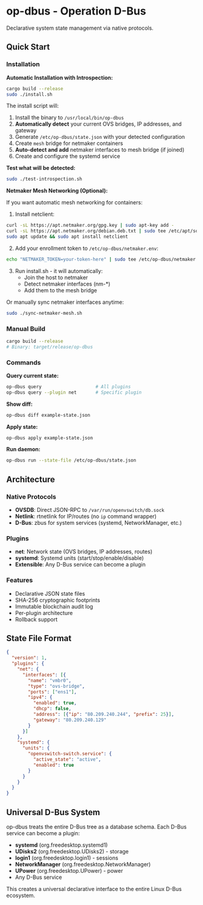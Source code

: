 # op-dbus - Operation D-Bus

Declarative system state management via native protocols.

## Quick Start

### Installation

**Automatic Installation with Introspection:**
```bash
cargo build --release
sudo ./install.sh
```

The install script will:
1. Install the binary to `/usr/local/bin/op-dbus`
2. **Automatically detect** your current OVS bridges, IP addresses, and gateway
3. Generate `/etc/op-dbus/state.json` with your detected configuration
4. Create `mesh` bridge for netmaker containers
5. **Auto-detect and add** netmaker interfaces to mesh bridge (if joined)
6. Create and configure the systemd service

**Test what will be detected:**
```bash
sudo ./test-introspection.sh
```

**Netmaker Mesh Networking (Optional):**

If you want automatic mesh networking for containers:

1. Install netclient:
```bash
curl -sL https://apt.netmaker.org/gpg.key | sudo apt-key add -
curl -sL https://apt.netmaker.org/debian.deb.txt | sudo tee /etc/apt/sources.list.d/netmaker.list
sudo apt update && sudo apt install netclient
```

2. Add your enrollment token to `/etc/op-dbus/netmaker.env`:
```bash
echo "NETMAKER_TOKEN=your-token-here" | sudo tee /etc/op-dbus/netmaker.env
```

3. Run install.sh - it will automatically:
   - Join the host to netmaker
   - Detect netmaker interfaces (nm-*)
   - Add them to the mesh bridge

Or manually sync netmaker interfaces anytime:
```bash
sudo ./sync-netmaker-mesh.sh
```

### Manual Build
```bash
cargo build --release
# Binary: target/release/op-dbus
```

### Commands

**Query current state:**
```bash
op-dbus query                    # All plugins
op-dbus query --plugin net       # Specific plugin
```

**Show diff:**
```bash
op-dbus diff example-state.json
```

**Apply state:**
```bash
op-dbus apply example-state.json
```

**Run daemon:**
```bash
op-dbus run --state-file /etc/op-dbus/state.json
```

## Architecture

### Native Protocols
- **OVSDB**: Direct JSON-RPC to `/var/run/openvswitch/db.sock`
- **Netlink**: rtnetlink for IP/routes (no `ip` command wrapper)
- **D-Bus**: zbus for system services (systemd, NetworkManager, etc.)

### Plugins
- **net**: Network state (OVS bridges, IP addresses, routes)
- **systemd**: Systemd units (start/stop/enable/disable)
- **Extensible**: Any D-Bus service can become a plugin

### Features
- Declarative JSON state files
- SHA-256 cryptographic footprints
- Immutable blockchain audit log
- Per-plugin architecture
- Rollback support

## State File Format

```json
{
  "version": 1,
  "plugins": {
    "net": {
      "interfaces": [{
        "name": "vmbr0",
        "type": "ovs-bridge",
        "ports": ["ens1"],
        "ipv4": {
          "enabled": true,
          "dhcp": false,
          "address": [{"ip": "80.209.240.244", "prefix": 25}],
          "gateway": "80.209.240.129"
        }
      }]
    },
    "systemd": {
      "units": {
        "openvswitch-switch.service": {
          "active_state": "active",
          "enabled": true
        }
      }
    }
  }
}
```

## Universal D-Bus System

op-dbus treats the entire D-Bus tree as a database schema. Each D-Bus service can become a plugin:
- **systemd** (org.freedesktop.systemd1)
- **UDisks2** (org.freedesktop.UDisks2) - storage
- **login1** (org.freedesktop.login1) - sessions
- **NetworkManager** (org.freedesktop.NetworkManager)
- **UPower** (org.freedesktop.UPower) - power
- Any D-Bus service

This creates a universal declarative interface to the entire Linux D-Bus ecosystem.
